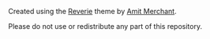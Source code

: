 Created using the [Reverie](https://github.com/amitmerchant1990/reverie) theme by [Amit Merchant](https://github.com/amitmerchant1990).

Please do not use or redistribute any part of this repository.
